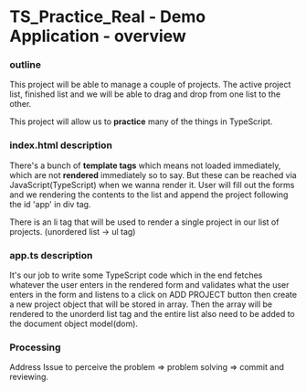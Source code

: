 # TS_Practice_Real - Demo Application - overview

### outline

This project will be able to manage a couple of projects. The active project list, finished list and we will be able to drag and drop from one list to the other.

This project will allow us to **practice** many of the things in TypeScript.

### index.html description

There's a bunch of **template tags** which means not loaded immediately, which are not **rendered** immediately so to say. 
But these can be reached via JavaScript(TypeScript) when we wanna render it. User will fill out the forms and we rendering the contents to the list and append the project following the id 'app' in div tag.

There is an li tag that will be used to render a single project in our list of projects. (unordered list -> ul tag)

### app.ts description

It's our job to write some TypeScript code which in the end fetches whatever the user enters in the rendered form and validates what the user enters in the form and listens to a click on ADD PROJECT button then create a new project object that will be stored in array.
Then the array will be rendered to the unorderd list tag and the entire list also need to be added to the document object model(dom).

### Processing

Address Issue to perceive the problem => problem solving => commit and reviewing.

